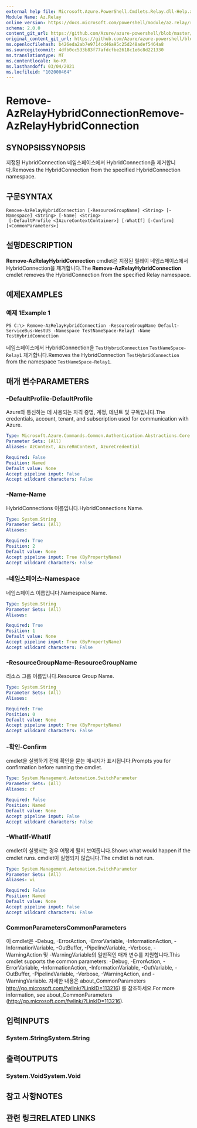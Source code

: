 ```yaml
---
external help file: Microsoft.Azure.PowerShell.Cmdlets.Relay.dll-Help.xml
Module Name: Az.Relay
online version: https://docs.microsoft.com/powershell/module/az.relay/remove-azrelayhybridconnection
schema: 2.0.0
content_git_url: https://github.com/Azure/azure-powershell/blob/master/src/Relay/Relay/help/Remove-AzRelayHybridConnection.md
original_content_git_url: https://github.com/Azure/azure-powershell/blob/master/src/Relay/Relay/help/Remove-AzRelayHybridConnection.md
ms.openlocfilehash: b426eda2ab7e9714cd46a95c25d248adef5464a8
ms.sourcegitcommit: 4dfb0cc533b83f77afdcfbe2618c1e6c8d221330
ms.translationtype: MT
ms.contentlocale: ko-KR
ms.lasthandoff: 03/04/2021
ms.locfileid: "102000464"
---
```

# <span data-ttu-id="b03d0-101">Remove-AzRelayHybridConnection</span><span class="sxs-lookup"><span data-stu-id="b03d0-101">Remove-AzRelayHybridConnection</span></span>

## <span data-ttu-id="b03d0-102">SYNOPSIS</span><span class="sxs-lookup"><span data-stu-id="b03d0-102">SYNOPSIS</span></span>
<span data-ttu-id="b03d0-103">지정된 HybridConnection 네임스페이스에서 HybridConnection을 제거합니다.</span><span class="sxs-lookup"><span data-stu-id="b03d0-103">Removes the HybridConnection from the specified HybridConnection namespace.</span></span>

## <span data-ttu-id="b03d0-104">구문</span><span class="sxs-lookup"><span data-stu-id="b03d0-104">SYNTAX</span></span>

```
Remove-AzRelayHybridConnection [-ResourceGroupName] <String> [-Namespace] <String> [-Name] <String>
 [-DefaultProfile <IAzureContextContainer>] [-WhatIf] [-Confirm] [<CommonParameters>]
```

## <span data-ttu-id="b03d0-105">설명</span><span class="sxs-lookup"><span data-stu-id="b03d0-105">DESCRIPTION</span></span>
<span data-ttu-id="b03d0-106">**Remove-AzRelayHybridConnection** cmdlet은 지정된 릴레이 네임스페이스에서 HybridConnection을 제거합니다.</span><span class="sxs-lookup"><span data-stu-id="b03d0-106">The **Remove-AzRelayHybridConnection** cmdlet removes the HybridConnection from the specified Relay namespace.</span></span>

## <span data-ttu-id="b03d0-107">예제</span><span class="sxs-lookup"><span data-stu-id="b03d0-107">EXAMPLES</span></span>

### <span data-ttu-id="b03d0-108">예제 1</span><span class="sxs-lookup"><span data-stu-id="b03d0-108">Example 1</span></span>
```
PS C:\> Remove-AzRelayHybridConnection -ResourceGroupName Default-ServiceBus-WestUS -Namespace TestNameSpace-Relay1 -Name TestHybridConnection
```

<span data-ttu-id="b03d0-109">네임스페이스에서 HybridConnection을 `TestHybridConnection` `TestNameSpace-Relay1` 제거합니다.</span><span class="sxs-lookup"><span data-stu-id="b03d0-109">Removes the HybridConnection `TestHybridConnection` from the namespace `TestNameSpace-Relay1`.</span></span>

## <span data-ttu-id="b03d0-110">매개 변수</span><span class="sxs-lookup"><span data-stu-id="b03d0-110">PARAMETERS</span></span>

### <span data-ttu-id="b03d0-111">-DefaultProfile</span><span class="sxs-lookup"><span data-stu-id="b03d0-111">-DefaultProfile</span></span>
<span data-ttu-id="b03d0-112">Azure와 통신하는 데 사용되는 자격 증명, 계정, 테넌트 및 구독입니다.</span><span class="sxs-lookup"><span data-stu-id="b03d0-112">The credentials, account, tenant, and subscription used for communication with Azure.</span></span>

```yaml
Type: Microsoft.Azure.Commands.Common.Authentication.Abstractions.Core.IAzureContextContainer
Parameter Sets: (All)
Aliases: AzContext, AzureRmContext, AzureCredential

Required: False
Position: Named
Default value: None
Accept pipeline input: False
Accept wildcard characters: False
```

### <span data-ttu-id="b03d0-113">-Name</span><span class="sxs-lookup"><span data-stu-id="b03d0-113">-Name</span></span>
<span data-ttu-id="b03d0-114">HybridConnections 이름입니다.</span><span class="sxs-lookup"><span data-stu-id="b03d0-114">HybridConnections Name.</span></span>

```yaml
Type: System.String
Parameter Sets: (All)
Aliases:

Required: True
Position: 2
Default value: None
Accept pipeline input: True (ByPropertyName)
Accept wildcard characters: False
```

### <span data-ttu-id="b03d0-115">-네임스페이스</span><span class="sxs-lookup"><span data-stu-id="b03d0-115">-Namespace</span></span>
<span data-ttu-id="b03d0-116">네임스페이스 이름입니다.</span><span class="sxs-lookup"><span data-stu-id="b03d0-116">Namespace Name.</span></span>

```yaml
Type: System.String
Parameter Sets: (All)
Aliases:

Required: True
Position: 1
Default value: None
Accept pipeline input: True (ByPropertyName)
Accept wildcard characters: False
```

### <span data-ttu-id="b03d0-117">-ResourceGroupName</span><span class="sxs-lookup"><span data-stu-id="b03d0-117">-ResourceGroupName</span></span>
<span data-ttu-id="b03d0-118">리소스 그룹 이름입니다.</span><span class="sxs-lookup"><span data-stu-id="b03d0-118">Resource Group Name.</span></span>

```yaml
Type: System.String
Parameter Sets: (All)
Aliases:

Required: True
Position: 0
Default value: None
Accept pipeline input: True (ByPropertyName)
Accept wildcard characters: False
```

### <span data-ttu-id="b03d0-119">-확인</span><span class="sxs-lookup"><span data-stu-id="b03d0-119">-Confirm</span></span>
<span data-ttu-id="b03d0-120">cmdlet을 실행하기 전에 확인을 묻는 메시지가 표시됩니다.</span><span class="sxs-lookup"><span data-stu-id="b03d0-120">Prompts you for confirmation before running the cmdlet.</span></span>

```yaml
Type: System.Management.Automation.SwitchParameter
Parameter Sets: (All)
Aliases: cf

Required: False
Position: Named
Default value: None
Accept pipeline input: False
Accept wildcard characters: False
```

### <span data-ttu-id="b03d0-121">-WhatIf</span><span class="sxs-lookup"><span data-stu-id="b03d0-121">-WhatIf</span></span>
<span data-ttu-id="b03d0-122">cmdlet이 실행되는 경우 어떻게 될지 보여줍니다.</span><span class="sxs-lookup"><span data-stu-id="b03d0-122">Shows what would happen if the cmdlet runs.</span></span>
<span data-ttu-id="b03d0-123">cmdlet이 실행되지 않습니다.</span><span class="sxs-lookup"><span data-stu-id="b03d0-123">The cmdlet is not run.</span></span>

```yaml
Type: System.Management.Automation.SwitchParameter
Parameter Sets: (All)
Aliases: wi

Required: False
Position: Named
Default value: None
Accept pipeline input: False
Accept wildcard characters: False
```

### <span data-ttu-id="b03d0-124">CommonParameters</span><span class="sxs-lookup"><span data-stu-id="b03d0-124">CommonParameters</span></span>
<span data-ttu-id="b03d0-125">이 cmdlet은 -Debug, -ErrorAction, -ErrorVariable, -InformationAction, -InformationVariable, -OutBuffer, -PipelineVariable, -Verbose, -WarningAction 및 -WarningVariable의 일반적인 매개 변수를 지원합니다.</span><span class="sxs-lookup"><span data-stu-id="b03d0-125">This cmdlet supports the common parameters: -Debug, -ErrorAction, -ErrorVariable, -InformationAction, -InformationVariable, -OutVariable, -OutBuffer, -PipelineVariable, -Verbose, -WarningAction, and -WarningVariable.</span></span> <span data-ttu-id="b03d0-126">자세한 내용은 about_CommonParameters http://go.microsoft.com/fwlink/?LinkID=113216) 를 참조하세요.</span><span class="sxs-lookup"><span data-stu-id="b03d0-126">For more information, see about_CommonParameters (http://go.microsoft.com/fwlink/?LinkID=113216).</span></span>

## <span data-ttu-id="b03d0-127">입력</span><span class="sxs-lookup"><span data-stu-id="b03d0-127">INPUTS</span></span>

### <span data-ttu-id="b03d0-128">System.String</span><span class="sxs-lookup"><span data-stu-id="b03d0-128">System.String</span></span>

## <span data-ttu-id="b03d0-129">출력</span><span class="sxs-lookup"><span data-stu-id="b03d0-129">OUTPUTS</span></span>

### <span data-ttu-id="b03d0-130">System.Void</span><span class="sxs-lookup"><span data-stu-id="b03d0-130">System.Void</span></span>

## <span data-ttu-id="b03d0-131">참고 사항</span><span class="sxs-lookup"><span data-stu-id="b03d0-131">NOTES</span></span>

## <span data-ttu-id="b03d0-132">관련 링크</span><span class="sxs-lookup"><span data-stu-id="b03d0-132">RELATED LINKS</span></span>
